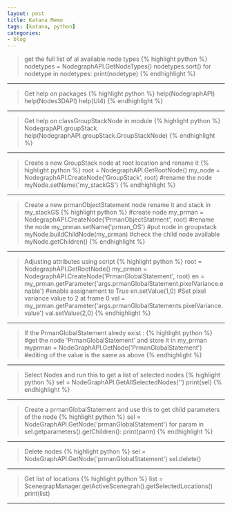 ```yaml
---
layout: post
title: Katana Memo 
tags: [katana, python]
categories:
- blog
---
```


> get the full list of al available node types
{% highlight python %}
nodetypes = NodegraphAPI.GetNodeTypes()
nodetypes.sort()
for nodetype in nodetypes:
    print(nodetype)
{% endhighlight %}
---

> Get help on packages
{% highlight python %}
 help(NodegraphAPI)
 help(Nodes3DAPI)
 help(UI4)
{% endhighlight %}
---

> Get help on classGroupStackNode in module
{% highlight python %}
 NodegrapAPI.groupStack
 help(NodegraphAPI.groupStack.GroupStackNode)
{% endhighlight %}
---

> Create a new GroupStack node at root location and rename it
{% highlight python %}
root = NodegraphAPI.GetRootNode()
my_node = NodegraphAPI.CreateNode('GroupStack', root)
#rename the node
myNode.setName('my_stackGS')
{% endhighlight %}
---

> Create a new prmanObjectStatement node rename it and stack in my_stackGS
{% highlight python %}
#create node
my_prman = NodegraphAPI.CreateNode('PrmanObjectStatment', root)
#rename the node
my_prman.setName('prman_OS')
#put node in groupstack
myNode.buildChildNode(my_prman)
#check the child node available
myNode.getChildren()
{% endhighlight %}
---

> Adjusting attributes using script
{% highlight python %}
root = NodegraphAPI.GetRootNode()
my_prman = NodegraphAPI.CreateNode('PrmanGlobalStatement', root)
en = my_prman.getParameter('args.prmanGlobalStatement.pixelVariance.enable')
#enable assignement to True
en.setValue(1,0)
#Set pixel variance value to 2 at frame 0
val = my_prman.getParameter('args.prmanGlobalStatements.pixelVariance.value')
val.setValue(2,0)
{% endhighlight %}
---

> If the PrmanGlobalStatement alredy exist : 
{% highlight python %}
#get the node 'PrmanGlobalStatement' and store it in my_prman
myprman = NodeGraphAPI.GetNode('PrmanGlobalStatement')
#editing of the value is the same as above
{% endhighlight %}
---

> Select Nodes and run this to get a list of selected nodes
{% highlight python %}
sel = NodeGraphAPI.GetAllSelectedNodes('')
print(sel)
{% endhighlight %}
---

> Create a prmanGlobalStatement and use this to get child parameters of the node
{% highlight python %}
sel = NodeGraphAPI.GetNode('prmanGlobalStatement')
for param in sel.getparameters().getChildren():
    print(parm)
{% endhighlight %}
---

> Delete nodes
{% highlight python %}
sel = NodeGraphAPI.GetNode('prmanGlobalStatement')
sel.delete()
---

> Get list of locations
{% highlight python %}
list = ScenegrapManager.getActiveScenegrah().getSelectedLocations()
print(list)
---





